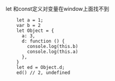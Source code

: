 
let 和const定义对变量在window上面找不到
```
    let a = 1;
    var b = 2
    let Object = {
      a: 3,
      d: function () {
        console.log(this.b)
        console.log(this.a)
      },
    }
    let ed = Object.d;
    ed() // 2, undefined
```
